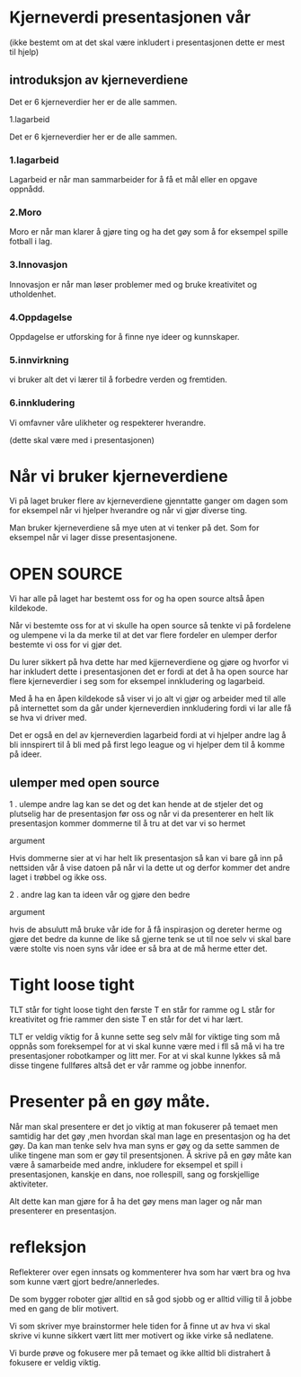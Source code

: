 # Kjerneverdi presentasjonen vår
(ikke bestemt om at det skal være inkludert i presentasjonen dette er mest til hjelp)
## introduksjon av kjerneverdiene
Det er 6 kjerneverdier her er de alle sammen.

1.lagarbeid

Det er 6 kjerneverdier her er de alle sammen.

### 1.lagarbeid
 Lagarbeid er når man sammarbeider for å få et mål eller en opgave oppnådd.

### 2.Moro
Moro er når man klarer å gjøre ting og ha det gøy som å for eksempel spille fotball i lag.

### 3.Innovasjon
Innovasjon er når man løser problemer med og bruke kreativitet og utholdenhet.

### 4.Oppdagelse
Oppdagelse er utforsking for å finne  nye ideer og kunnskaper.

### 5.innvirkning
vi bruker alt det vi lærer til å forbedre verden og fremtiden.

### 6.innkludering
Vi omfavner våre ulikheter og respekterer hverandre.

(dette skal være med i presentasjonen)
# Når vi bruker kjerneverdiene
Vi på laget bruker flere av kjerneverdiene gjenntatte ganger om dagen som for eksempel når vi hjelper hverandre og når vi gjør diverse ting.

Man bruker kjerneverdiene så mye uten at vi tenker på det.
Som for eksempel når vi lager disse presentasjonene.

# OPEN SOURCE
Vi har alle på laget har bestemt oss for og ha open source altså åpen kildekode.

Når vi bestemte oss for at vi skulle ha open source så tenkte vi på fordelene og ulempene vi la da merke til at det var flere fordeler en ulemper derfor bestemte vi oss for vi gjør det.

Du lurer sikkert på hva dette har med kjjerneverdiene og gjøre og hvorfor vi har inkludert dette i presentasjonen det er fordi at det å ha open source har flere kjerneverdier i seg som for eksempel innkludering og lagarbeid.

Med å ha en åpen kildekode så viser vi jo alt vi gjør og arbeider med til alle på internettet som da går under kjerneverdien innkludering fordi vi lar alle få se hva vi driver med.

Det er også en del av kjerneverdien lagarbeid fordi at vi hjelper andre lag å bli innspirert til å bli med på first lego league og vi hjelper dem til å komme på ideer.

## ulemper med open source
1 . ulempe andre lag kan se det og det kan hende at de stjeler det og plutselig har de presentasjon før oss og  når vi da presenterer en helt lik presentasjon kommer dommerne til å tru at det var vi so hermet

argument 

Hvis dommerne sier at vi har helt lik presentasjon så kan vi bare gå inn på nettsiden vår å vise datoen på når vi la dette ut og derfor kommer det andre laget i trøbbel og ikke oss.

2 . andre lag kan ta ideen vår og gjøre den bedre 

argument 

hvis de absulutt må bruke vår ide for å få inspirasjon og dereter herme og gjøre det bedre da kunne de  like så gjerne tenk se ut til noe selv vi skal bare være stolte vis noen syns vår idee er så bra at de må herme etter det.

# Tight loose tight
TLT står for tight loose tight den første T en står for ramme og L står for kreativitet og frie rammer den siste T en står for det vi har lært.

TLT er veldig viktig for å kunne sette seg selv mål for viktige ting som må oppnås som foreksempel for at vi skal kunne være med i fll så må vi ha tre presentasjoner robotkamper og litt mer. For at vi skal kunne lykkes så må disse tingene fullføres altså det er vår ramme og jobbe innenfor.

 # Presenter på en gøy måte.
 Når man skal presentere er det jo viktig at man fokuserer på temaet men samtidig har det gøy ,men hvordan skal man lage en presentasjon og ha det gøy. Da kan man tenke selv hva man syns er gøy og da sette sammen de ulike tingene man som er gøy til presentsjonen. Å skrive på en gøy måte kan være å samarbeide med andre, inkludere for eksempel et spill i presentasjonen, kanskje en dans,  noe rollespill, sang og forskjellige aktiviteter.

 Alt dette kan man gjøre for å ha det gøy mens man lager og når man presenterer en presentasjon.

 # refleksjon
 Reflekterer over egen innsats og kommenterer hva som har vært bra og hva som kunne vært gjort bedre/annerledes.

De som bygger roboter gjør alltid en så god sjobb og er alltid villig til å jobbe med en gang de blir motivert.

Vi som skriver mye brainstormer hele tiden for å finne ut av hva vi skal skrive vi kunne sikkert vært litt mer motivert og ikke virke så nedlatene.

Vi burde prøve og fokusere mer på temaet og ikke alltid bli distrahert å fokusere er veldig viktig.


